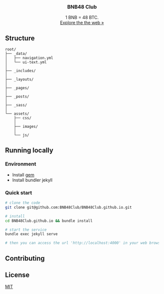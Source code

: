 <p>
  <h3 align="center">BNB48 Club</h3>
  <p align="center">
  1 BNB = 48 BTC.
  <br />
  <a href='http://bnb48.club'>Explore the the web »</a>
  </p>
</p>

## Structure

```
root/
├── _data/
│   ├── navigation.yml
│   └── ui-text.yml
│
├── _includes/        
│
├── _layouts/
│
├── _pages/
│
├── _posts/
│
├── _sass/
│
└── assets/
    ├── css/
    │
    ├── images/
    │
    └── js/
```


## Running locally

### Environment
* Install [gem](https://rubygems.org/pages/download)
* Install bundler jekyll

### Quick start

```bash
# clone the code
git clone git@github.com:BNB48Club/BNB48Club.github.io.git

# install
cd BNB48Club.github.io && bundle install

# start the service
bundle exec jekyll serve

# then you can access the url 'http://localhost:4000' in your web browser.
```

## Contributing


## License
[MIT](https://github.com/electron/electron/blob/master/LICENSE)
